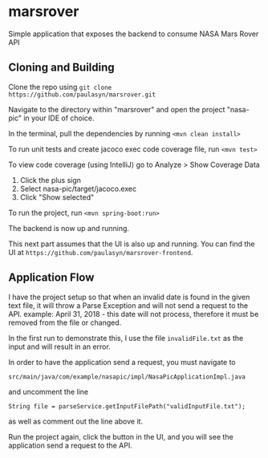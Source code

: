 # marsrover
Simple application that exposes the backend to consume NASA Mars Rover API

## Cloning and Building

Clone the repo using `git clone https://github.com/paulasyn/marsrover.git`

Navigate to the directory within "marsrover" and open the project "nasa-pic" in your IDE of choice.

In the terminal, pull the dependencies by running `<mvn clean install>`

To run unit tests and create jacoco exec code coverage file, run `<mvn test>`

To view code coverage (using IntelliJ) go to Analyze > Show Coverage Data
  1. Click the plus sign
  1. Select nasa-pic/target/jacoco.exec
  1. Click "Show selected"

To run the project, run `<mvn spring-boot:run>`

The backend is now up and running.

This next part assumes that the UI is also up and running. You can find the UI at `https://github.com/paulasyn/marsrover-frontend`.

## Application Flow

I have the project setup so that when an invalid date is found in the given text file, it will throw a Parse Exception and will not send a request to the API. example: April 31, 2018 - this date will not process, therefore it must be removed from the file or changed.

In the first run to demonstrate this, I use the file `invalidFile.txt` as the input and will result in an error.

In order to have the application send a request, you must navigate to 

`src/main/java/com/example/nasapic/impl/NasaPicApplicationImpl.java` 

and uncomment the line 

`String file = parseService.getInputFilePath("validInputFile.txt");` 

as well as comment out the line above it.

Run the project again, click the button in the UI, and you will see the application send a request to the API.
